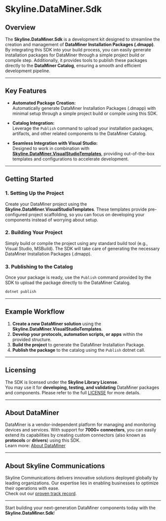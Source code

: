 # Skyline.DataMiner.Sdk

## Overview

The **Skyline.DataMiner.Sdk** is a development kit designed to streamline the creation and management of **DataMiner Installation Packages (.dmapp)**. By integrating this SDK into your build process, you can easily generate installation packages for DataMiner through a simple project build or compile step. Additionally, it provides tools to publish these packages directly to the **DataMiner Catalog**, ensuring a smooth and efficient development pipeline.

---

## Key Features

- **Automated Package Creation:**  
  Automatically generate DataMiner Installation Packages (.dmapp) with minimal setup through a simple project build or compile using this SDK.

- **Catalog Integration:**  
  Leverage the `Publish` command to upload your installation packages, artifacts, and other related components to the DataMiner Catalog.

- **Seamless Integration with Visual Studio:**  
  Designed to work in combination with **[Skyline.DataMiner.VisualStudioTemplates](https://www.nuget.org/packages/Skyline.DataMiner.VisualStudioTemplates/)**, providing out-of-the-box templates and configurations to accelerate development.

---

## Getting Started

### 1. Setting Up the Project  
Create your DataMiner project using the **Skyline.DataMiner.VisualStudioTemplates**. These templates provide pre-configured project scaffolding, so you can focus on developing your components instead of worrying about setup.

### 2. Building Your Project  
Simply build or compile the project using any standard build tool (e.g., Visual Studio, MSBuild). The SDK will take care of generating the necessary DataMiner Installation Packages (.dmapp).

### 3. Publishing to the Catalog  
Once your package is ready, use the `Publish` command provided by the SDK to upload the package directly to the DataMiner Catalog.

```bash
dotnet publish
```

---

## Example Workflow

1. **Create a new DataMiner solution** using the **Skyline.DataMiner.VisualStudioTemplates**.
2. **Develop your protocols, automation scripts, or apps** within the provided structure.
3. **Build the project** to generate the DataMiner Installation Package.
4. **Publish the package** to the catalog using the `Publish` dotnet call.

---

## Licensing

The SDK is licensed under the **Skyline Library License**.  
You may use it for **developing, testing, and validating** DataMiner packages and components. Please refer to the full [LICENSE](../LICENSE.txt) for more details.

---

## About DataMiner

DataMiner is a vendor-independent platform for managing and monitoring devices and services. With support for **7000+ connectors**, you can easily extend its capabilities by creating custom connectors (also known as **protocols** or **drivers**) using this SDK.  
Learn more: [About DataMiner](https://aka.dataminer.services/about-dataminer)

---

## About Skyline Communications

Skyline Communications delivers innovative solutions deployed globally by leading organizations. Our expertise lies in enabling businesses to optimize their operations with ease.  
Check out our [proven track record](https://aka.dataminer.services/about-skyline).

---

Start building your next-generation DataMiner components today with the **Skyline.DataMiner.Sdk**!